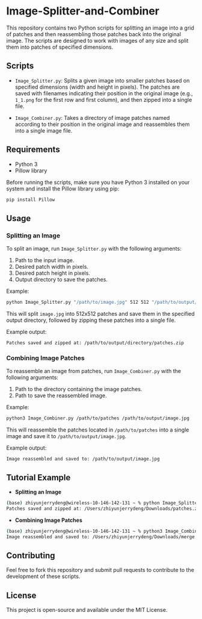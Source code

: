 # Image-Splitter-and-Combiner

This repository contains two Python scripts for splitting an image into a grid of patches and then reassembling those patches back into the original image. The scripts are designed to work with images of any size and split them into patches of specified dimensions.

## Scripts

- `Image_Splitter.py`: Splits a given image into smaller patches based on specified dimensions (width and height in pixels). The patches are saved with filenames indicating their position in the original image (e.g., `1_1.png` for the first row and first column), and then zipped into a single file.

- `Image_Combiner.py`: Takes a directory of image patches named according to their position in the original image and reassembles them into a single image file.

## Requirements

- Python 3
- Pillow library

Before running the scripts, make sure you have Python 3 installed on your system and install the Pillow library using pip:

```bash
pip install Pillow
```

## Usage

### Splitting an Image

To split an image, run `Image_Splitter.py` with the following arguments:

1. Path to the input image.
2. Desired patch width in pixels.
3. Desired patch height in pixels.
4. Output directory to save the patches.

Example:

```bash
python Image_Splitter.py "/path/to/image.jpg" 512 512 "/path/to/output/directory"
```

This will split `image.jpg` into 512x512 patches and save them in the specified output directory, followed by zipping these patches into a single file.

Example output:

```
Patches saved and zipped at: /path/to/output/directory/patches.zip
```

### Combining Image Patches

To reassemble an image from patches, run `Image_Combiner.py` with the following arguments:

1. Path to the directory containing the image patches.
2. Path to save the reassembled image.

Example:

```bash
python3 Image_Combiner.py /path/to/patches /path/to/output/image.jpg
```

This will reassemble the patches located in `/path/to/patches` into a single image and save it to `/path/to/output/image.jpg`.

Example output:

```
Image reassembled and saved to: /path/to/output/image.jpg
```

## Tutorial Example

- **Splitting an Image**

```bash
(base) zhiyunjerrydeng@wireless-10-146-142-131 ~ % python Image_Splitter.py "/Users/zhiyunjerrydeng/Library/CloudStorage/Box-Box/University of Texas at Austin/AMRL/SARA/Aerial Imagery/EER-02072024/DJI_0432.JPG" 512 512 "/Users/zhiyunjerrydeng/Downloads/patches"
Patches saved and zipped at: /Users/zhiyunjerrydeng/Downloads/patches.zip
```

- **Combining Image Patches**

```bash
(base) zhiyunjerrydeng@wireless-10-146-142-131 ~ % python3 Image_Combiner.py /Users/zhiyunjerrydeng/Downloads/patches /Users/zhiyunjerrydeng/Downloads/merge.png 
Image reassembled and saved to: /Users/zhiyunjerrydeng/Downloads/merge.png
```

## Contributing

Feel free to fork this repository and submit pull requests to contribute to the development of these scripts.

## License

This project is open-source and available under the MIT License.
